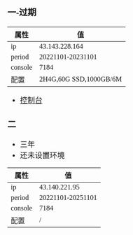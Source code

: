<span  style="font-family: Simsun,serif; font-size: 17px; ">

### 一-过期

| 属性      | 值                      |
|---------|------------------------|
| ip      | 43.143.228.164         |
| period  | 20221101-20231101      |
| console | 7184                   |
| 配置      | 2H4G,60G SSD,1000GB/6M |

- [控制台](https://console.cloud.tencent.com/lighthouse/instance)

### 二

- 三年
- 还未设置环境

| 属性      | 值                 |
|---------|-------------------|
| ip      | 43.140.221.95     |
| period  | 20221101-20251101 |
| console | 7184              |
| 配置      | /                 |

</span>